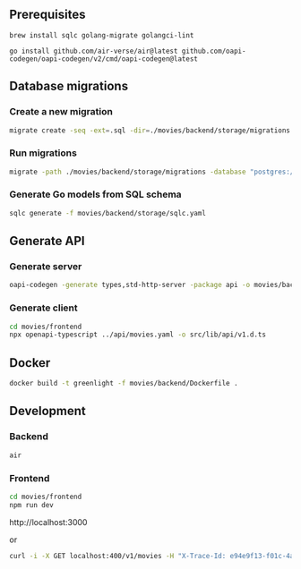 ## Prerequisites

```
brew install sqlc golang-migrate golangci-lint

go install github.com/air-verse/air@latest github.com/oapi-codegen/oapi-codegen/v2/cmd/oapi-codegen@latest
```

## Database migrations

### Create a new migration

```sh
migrate create -seq -ext=.sql -dir=./movies/backend/storage/migrations create_movies_table
```

### Run migrations

```sh
migrate -path ./movies/backend/storage/migrations -database "postgres://greenlight:password@localhost:5432/greenlight?sslmode=disable" up
```

### Generate Go models from SQL schema

```sh
sqlc generate -f movies/backend/storage/sqlc.yaml
```

## Generate API

### Generate server

```sh
oapi-codegen -generate types,std-http-server -package api -o movies/backend/api/openapi.gen.go movies/api/movies.yaml
```

### Generate client

```sh
cd movies/frontend
npx openapi-typescript ../api/movies.yaml -o src/lib/api/v1.d.ts
```

## Docker

```sh
docker build -t greenlight -f movies/backend/Dockerfile .
```

## Development

### Backend

```sh
air
```

### Frontend

```sh
cd movies/frontend
npm run dev
```

http://localhost:3000

or

```sh
curl -i -X GET localhost:400/v1/movies -H "X-Trace-Id: e94e9f13-f01c-4af8-80ca-544e2ffe8ce0"
```
